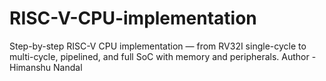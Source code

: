 # RISC-V-CPU-implementation
Step-by-step RISC-V CPU implementation — from RV32I single-cycle to multi-cycle, pipelined, and full SoC with memory and peripherals.
Author - Himanshu Nandal
